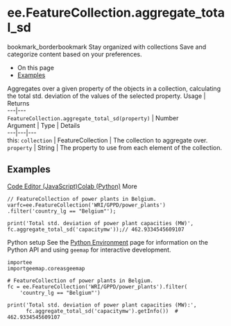  
#  ee.FeatureCollection.aggregate_total_sd
bookmark_borderbookmark Stay organized with collections  Save and categorize content based on your preferences. 
  * On this page
  * [Examples](https://developers.google.com/earth-engine/apidocs/ee-featurecollection-aggregate_total_sd#examples)


Aggregates over a given property of the objects in a collection, calculating the total std. deviation of the values of the selected property.
Usage | Returns  
---|---  
`FeatureCollection.aggregate_total_sd(property)` | Number  
Argument | Type | Details  
---|---|---  
this: `collection` | FeatureCollection | The collection to aggregate over.  
`property` | String | The property to use from each element of the collection.  
## Examples
[Code Editor (JavaScript)](https://developers.google.com/earth-engine/apidocs/ee-featurecollection-aggregate_total_sd#code-editor-javascript-sample)[Colab (Python)](https://developers.google.com/earth-engine/apidocs/ee-featurecollection-aggregate_total_sd#colab-python-sample) More
```
// FeatureCollection of power plants in Belgium.
varfc=ee.FeatureCollection('WRI/GPPD/power_plants')
.filter('country_lg == "Belgium"');

print('Total std. deviation of power plant capacities (MW)',
fc.aggregate_total_sd('capacitymw'));// 462.9334545609107
```
Python setup
See the [ Python Environment](https://developers.google.com/earth-engine/guides/python_install) page for information on the Python API and using `geemap` for interactive development.
```
importee
importgeemap.coreasgeemap
```
```
# FeatureCollection of power plants in Belgium.
fc = ee.FeatureCollection('WRI/GPPD/power_plants').filter(
    'country_lg == "Belgium"')

print('Total std. deviation of power plant capacities (MW):',
      fc.aggregate_total_sd('capacitymw').getInfo())  # 462.9334545609107
```

